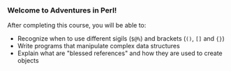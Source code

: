 ### Welcome to Adventures in Perl!

After completing this course, you will be able to:

* Recognize when to use different sigils (`$@%`) and brackets (`()`, `[]` and `{}`)
* Write programs that manipulate complex data structures
* Explain what are "blessed references" and how they are used to create objects
